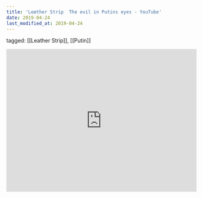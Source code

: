 ```yaml
---
title: 'Leæther Strip  The evil in Putins eyes - YouTube'
date: 2019-04-24
last_modified_at: 2019-04-24
---
```

tagged: [[Leather Strip]], [[Putin]]
<iframe allow="accelerometer; autoplay; clipboard-write; encrypted-media; gyroscope; picture-in-picture" allowfullscreen="" frameborder="0" height="375" id="youtube_iframe" src="https://www.youtube.com/embed/ovQ2Eg3kzFY?feature=oembed&amp;enablejsapi=1&amp;origin=https://safe.txmblr.com&amp;wmode=opaque" width="500"></iframe>